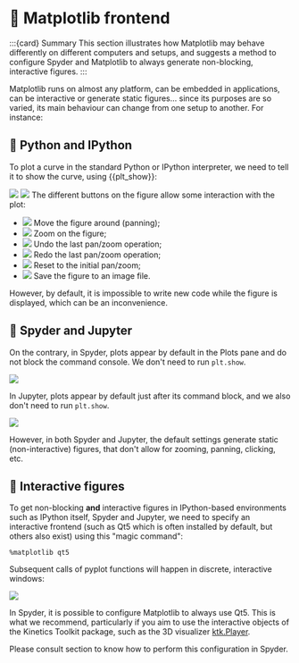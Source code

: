# 📖 Matplotlib frontend

:::{card} Summary
This section illustrates how Matplotlib may behave differently on different computers and setups, and suggests a method to configure Spyder and Matplotlib to always generate non-blocking, interactive figures.
:::

Matplotlib runs on almost any platform, can be embedded in applications, can be interactive or generate static figures... since its purposes are so varied, its main behaviour can change from one setup to another. For instance:

## 📄 Python and IPython

To plot a curve in the standard Python or IPython interpreter, we need to tell it to show the curve, using {{plt_show}}:

![](_static/images/matplotlib_python1.png)
![](_static/images/matplotlib_python2.png)
The different buttons on the figure allow some interaction with the plot:

- ![](_static/images/matplotlib_move.png) Move the figure around (panning);
- ![](_static/images/matplotlib_zoom_to_rect.png) Zoom on the figure;
- ![](_static/images/matplotlib_back.png) Undo the last pan/zoom operation;
- ![](_static/images/matplotlib_forward.png) Redo the last pan/zoom operation;
- ![](_static/images/matplotlib_home.png) Reset to the initial pan/zoom;
- ![](_static/images/matplotlib_filesave.png) Save the figure to an image file.

However, by default, it is impossible to write new code while the figure is displayed, which can be an inconvenience.


## 📄 Spyder and Jupyter

On the contrary, in Spyder, plots appear by default in the Plots pane and do not block the command console. We don't need to run `plt.show`.

![](_static/images/matplotlib_spyder_default.png)

In Jupyter, plots appear by default just after its command block, and we also don't need to run `plt.show`.

![](_static/images/matplotlib_jupyter.png)

However, in both Spyder and Jupyter, the default settings generate static (non-interactive) figures, that don't allow for zooming, panning, clicking, etc.

## 📄 Interactive figures

To get non-blocking **and** interactive figures in IPython-based environments such as IPython itself, Spyder and Jupyter, we need to specify an interactive frontend (such as Qt5 which is often installed by default, but others also exist) using this "magic command":

```
%matplotlib qt5
```

Subsequent calls of pyplot functions will happen in discrete, interactive windows:

![](_static/images/matplotlib_qt5.png)

In Spyder, it is possible to configure Matplotlib to always use Qt5. This is what we recommend, particularly if you aim to use the interactive objects of the Kinetics Toolkit package, such as the 3D visualizer [ktk.Player](kinematics_load_visualize.md).

Please consult section [](python_configuring_spyder.md) to know how to perform this configuration in Spyder.

